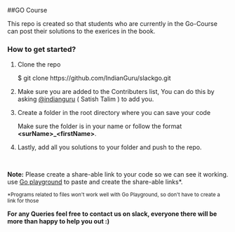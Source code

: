 ##GO Course

<p>This repo is created so that students who are currently in the Go-Course can post their solutions to the exerices in the book.</p>

### How to get started? </h4>
<ol>
  <li><p>Clone the repo</p>
      $ git clone https://github.com/IndianGuru/slackgo.git</li>
  <li><p>Make sure you are added to the Contributers list, You can do this by asking <a  href="http://github.com/IndianGuru">@indianguru</a> ( Satish Talim ) to add you.</p></li>
  <li><p>Create a folder in the root directory where you can save your code</p>
      <p>Make sure the folder is in your name or follow the format <strong>&lt;surName&gt;_&lt;firstName&gt;</strong>.</p>
  </li>
  <li>Lastly, add all you solutions to your folder and push to the repo.</li>
</ol>
<br/>
<p><strong> Note:</strong> Please create a share-able link to your code so we can see it working.
<br/> use <a href="https://play.golang.org">Go playground</a> to paste and create the share-able links*.
</p>
<p><small>*Programs related to files won't work well with Go Playground, so don't have to create a link for those</small></p>

<p><strong>For any Queries feel free to contact us on slack, everyone there will be more than happy to help you out :)</strong></p>
